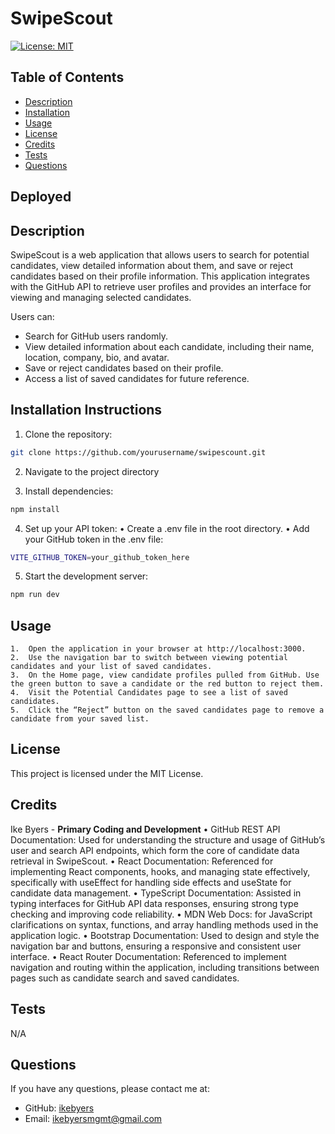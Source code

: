 # SwipeScout
[![License: MIT](https://img.shields.io/badge/License-MIT-yellow.svg)](https://opensource.org/licenses/MIT)
## Table of Contents
- [Description](#description)
- [Installation](#installation-instructions)
- [Usage](#usage)
- [License](#license)
- [Credits](#credits)
- [Tests](#tests)
- [Questions](#questions)

## Deployed 

## Description
SwipeScout is a web application that allows users to search for potential candidates, view detailed information about them, and save or reject candidates based on their profile information. This application integrates with the GitHub API to retrieve user profiles and provides an interface for viewing and managing selected candidates.

Users can:
- Search for GitHub users randomly.
- View detailed information about each candidate, including their name, location, company, bio, and avatar.
- Save or reject candidates based on their profile.
- Access a list of saved candidates for future reference.

## Installation Instructions
1. Clone the repository:
```bash
git clone https://github.com/yourusername/swipescount.git
```
2. Navigate to the project directory

3. Install dependencies:
```bash
npm install
```

4. Set up your API token:
	•	Create a .env file in the root directory.
	•	Add your GitHub token in the .env file:
```bash
VITE_GITHUB_TOKEN=your_github_token_here
```

5. Start the development server:
```bash
npm run dev
```

## Usage
	1.	Open the application in your browser at http://localhost:3000.
	2.	Use the navigation bar to switch between viewing potential candidates and your list of saved candidates.
	3.	On the Home page, view candidate profiles pulled from GitHub. Use the green button to save a candidate or the red button to reject them.
	4.	Visit the Potential Candidates page to see a list of saved candidates.
	5.	Click the “Reject” button on the saved candidates page to remove a candidate from your saved list.

## License 
This project is licensed under the MIT License.

## Credits
Ike Byers - **Primary Coding and Development**
	•	GitHub REST API Documentation: Used for understanding the structure and usage of GitHub’s user and search API endpoints, which form the core of candidate data retrieval in SwipeScout.
	•	React Documentation: Referenced for implementing React components, hooks, and managing state effectively, specifically with useEffect for handling side effects and useState for candidate data management.
	•	TypeScript Documentation: Assisted in typing interfaces for GitHub API data responses, ensuring strong type checking and improving code reliability.
	•	MDN Web Docs: for JavaScript clarifications on syntax, functions, and array handling methods used in the application logic.
	•	Bootstrap Documentation: Used to design and style the navigation bar and buttons, ensuring a responsive and consistent user interface. 
	•	React Router Documentation: Referenced to implement navigation and routing within the application, including transitions between pages such as candidate search and saved candidates.

## Tests
N/A

## Questions
If you have any questions, please contact me at:
- GitHub: [ikebyers](https://github.com/ikebyers)
- Email: ikebyersmgmt@gmail.com
